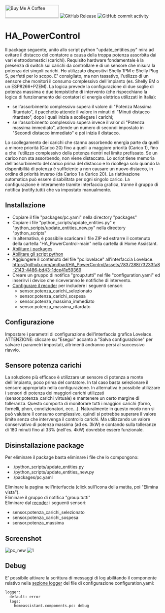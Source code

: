 <a href="https://www.buymeacoffee.com/andthebad" target="_blank"><img src="https://www.buymeacoffee.com/assets/img/custom_images/orange_img.png" alt="Buy Me A Coffee" style="height: 41px !important;width: 174px !important;box-shadow: 0px 3px 2px 0px rgba(190, 190, 190, 0.5) !important;-webkit-box-shadow: 0px 3px 2px 0px rgba(190, 190, 190, 0.5) !important;" ></a>
![GitHub Release](https://img.shields.io/github/v/release/andbad/HA_PowerControl)
![GitHub commit activity](https://img.shields.io/github/commit-activity/y/andbad/HA_PowerControl)

# HA_PowerControl
Il package seguente, unito allo script python "update_entities.py" mira ad evitare il distacco del contatore a causa della troppa potenza assorbita dai vari elettrodomestici (carichi).
Requisito hardware fondamentale è la presenza di switch sui carichi da controllare e di un sensore che misura la potenza dei singoli carichi. 
Ho utilizzato dispositivi Shelly 1PM e Shelly Plug S, perfetti per lo scopo.
E' consigliato, ma non tassativo, l'utilizzo di un sensore che monitori il consumo complessivo dell'impianto (es. Shelly EM o un ESP8266+PZEM).
La logica prevede la configurazione di due soglie di potenza massima e due tempistiche di intervento (che rispecchiano la logica di funzionamento dei contatori di energia elettrica utilizzati in Italia):
- se l'assorbimento complessivo supera il valore di "Potenza Massima Ritardato", il pacchetto attende il valore in minuti di "Minuti distacco ritardato", dopo i quali inizia a scollegare i carichi;
- se l'assorbimento complessivo supera invece il valor di "Potenza massima immediato", attende un numero di secondi impostato in "Secondi distacco immediato" e poi inizia il distacco.

Lo scollegamento dei carichi che stanno assorbendo energia parte da quelli a minore priorità (Carico 20) fino a quelli a maggiore priorità (Carico 1), fino a che l'utilizzo complessivo della potenza rientri nel limite prefissato. Se un carico non sta assorbendo, non viene distaccato.
Lo script tiene memoria dell'assorbimento del carico prima del distacco e lo ricollega solo quando la disponibilità di potenza è sufficiente a non causare un nuovo distacco, in ordine di priorità inverso (da Carico 1 a Carico 20). La riattivazione automatica può essere disabilitata per ogni singolo carico.
La configurazione è interamente tramite interfaccia grafica, tranne il gruppo di notifica (notify.tutti) che va impostato manualmente.

## Installazione
- Copiare il file "packages/pc.yaml" nella directory "packages"
- Copiare i file "python_scripts/update_entities.py" e "python_scripts/update_entities_new.py" nella directory "python_scripts"
- In alternativa, è possibile scaricare il file ZIP ed estrarre il contenuto della cartella "HA_PowerControl-main" nella cartella di Home Assistant.
- [Abilitare i packages](https://www.home-assistant.io/docs/configuration/packages/)
- [Abilitare gli script python](https://www.home-assistant.io/integrations/python_script/)
- Aggiungere il contenuto del file "pc.lovelace" all'interfaccia Lovelace.
https://github.com/andbad/HA_PowerControl/assets/7837288/73233fa8-2143-4486-bd43-1dce41e59369
- Creare un gruppo di notifica "group.tutti" nel file "configuration.yaml" ed inserirvi i device che riceveranno le notifiche di intervento.
- [Configurare il recoder](https://www.home-assistant.io/integrations/recorder/) per includere i seguenti sensori:
  - sensor.potenza_carichi_selezionato
  - sensor.potenza_carichi_sospesa
  - sensor.potenza_massima_immediato
  - sensor.potenza_massima_ritardato

## Configurazione
Impostare i parametri di configurazione dell'interfaccia grafica Lovelace.
ATTENZIONE: cliccare su "Esegui" accanto a "Salva configurazione" per salvare i parametri impostati, altrimenti andranno persi al successivo riavvio.

## Sensore potenza carichi
La soluzione più efficace è utilizzare un sensore di potenza a monte dell'impianto, poco prima del contatore. In tal caso basta selezionare il sensore appropriato nella configurazione.
In alternativa è possibile utilizzare i sensori di potenza dei maggiori carichi utilizzati (sensor.potenza_carichi_virtuale) e mantenere un certo margine di tolleranza.
Questo comporta di monitorare tutti i maggiori carichi (forno, fornelli, phon, condizionatori, ecc...).
Naturalmente in questo modo non si può valutare il consumo complessivo, quindi si potrebbe superare il valore limite senza che intervenga il controllo carichi.
Ma utilizzando un valore conservativo di potenza massima (ad es. 3kW) e contando sulla tolleranze di 180 minuti fino al 33% (nell'es. 4kW) dovrebbe essere funzionale.

## Disinstallazione package
Per eliminare il package basta eliminare i file che lo compongono:
  - ./python_scripts/update_entities.py
  - ./python_scripts/update_entities_new.py
  - ./packages/pc.yaml

Eliminare la pagina nell'interfaccia (click sull'icona della matita, poi "Elimina vista").\
Eliminare il gruppo di notifica "group.tutti"\
Eliminare dal [recoder](https://www.home-assistant.io/integrations/recorder/) i seguenti sensori:
  - sensor.potenza_carichi_selezionato
  - sensor.potenza_carichi_sospesa
  - sensor.potenza_massima



## Screenshot
![pc_new](https://github.com/andbad/HA_PowerControl/assets/7837288/329312df-9b3c-4e11-8a57-0a11712186a2)
![1](https://user-images.githubusercontent.com/7837288/212674703-2ba39593-9dea-4e0d-8f14-76562bd82f96.png)

## Debug
E' possibile attivare la scrittura di messaggi di log abilitando il componente relativo nella [sezione logger](https://www.home-assistant.io/integrations/logger/) del file di configurazione configuration.yaml:
```python
logger:
  default: error
  logs:
    homeassistant.components.pc: debug
```

[buymecoffee]: https://www.buymeacoffee.com/andthebad
[buymecoffeebadge]: https://img.shields.io/badge/buy%20me%20a%20coffee-donate-yellow.svg?style=for-the-badge
[commits-shield]: https://img.shields.io/github/commit-activity/y/andbad/homeassistant-carwings.svg?style=for-the-badge
[commits]: https://github.com/andbad/HA_PowerControl/commits/main
[forum-shield]: https://img.shields.io/badge/community-forum-brightgreen.svg?style=for-the-badge
[forum]: https://github.com/indomus/forum
[license-shield]: https://img.shields.io/github/license/andbad/homeassistant-carwings.svg?style=for-the-badge
[maintenance-shield]: https://img.shields.io/badge/maintainer-andbad-blue.svg?style=for-the-badge
[releases-shield]: https://img.shields.io/github/release/andbad/homeassistant-carwings.svg?style=for-the-badge
[releases]: https://github.com/andbad/HA_PowerControl/releases
[hacs-repo-badge]: https://my.home-assistant.io/badges/hacs_repository.svg
